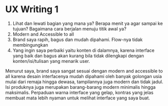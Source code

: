 # UX Writing 1

1. Lihat dan lewati bagian yang mana ya? Berapa menit ya agar sampai ke tujuan? Bagaimana cara berjalan menuju titik awal ya?
2. Modern and Accessible to all
3. Brand saya rapih, bagus dan mudah dipahami. Flow-nya tidak membingungkan
4. Yang ingin saya perbaiki yaitu konten di dalamnya, karena interface yang baik dan bagus akan kurang bila tidak dilengkapi dengan konten/isi/tulisan yang menarik user.

Menurut saya, brand saya sangat sesuai dengan modern and accessible to all karena desain interfacenya mudah dipahami oleh banyak golongan usia mulai dari
remaja hingga dewasa, tampilannya juga modern dan tidak jadul. Isi produknya juga merupakan barang-barang modern minimalis hingga maksimalis. 
Perpaduan warna interface yang gelap, kontras yang jelas membuat mata lebih nyaman untuk melihat interface yang saya buat.
